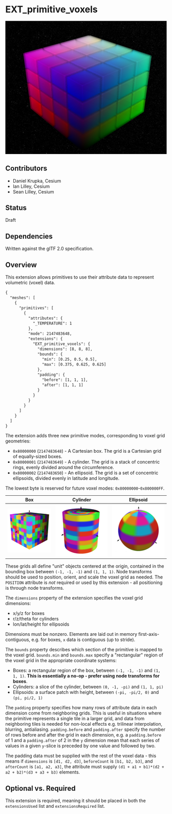 # EXT_primitive_voxels

<p align="center">
  <img src="figures/voxel_cube.png">
</p>

## Contributors
- Daniel Krupka, Cesium
- Ian Lilley, Cesium
- Sean Lilley, Cesium

## Status
Draft

## Dependencies
Written against the glTF 2.0 specification.

## Overview

This extension allows primitives to use their attribute data to represent volumetric (voxel) data.

```
{
  "meshes": [
    {
      "primitives": [
        {
          "attributes": {
            "_TEMPERATURE": 1
          },
          "mode": 2147483648,
          "extensions": {
            "EXT_primitive_voxels": {
              "dimensions": [8, 8, 8],
              "bounds": {
                "min": [0.25, 0.5, 0.5],
                "max": [0.375, 0.625, 0.625]
              },
              "padding": {
                "before": [1, 1, 1],
                "after": [1, 1, 1]
              }
            }
          }
        }
      ]
    }
  ]
}
```

The extension adds three new primitive modes, corresponding to voxel grid geometries:
- `0x80000000` (`2147483648`) - A Cartesian box. The grid is a Cartesian grid of equally-sized boxes.
- `0x80000001` (`2147483649`) - A cylinder. The grid is a stack of concentric rings, evenly divided around the circumference.
- `0x80000002` (`2147483650`) - An ellipsoid. The grid is a set of concentric ellipsoids, divided evenly in latitude and longitude.

The lowest byte is reserved for future voxel modes: `0x80000000`-`0x800000FF`.

|Box|Cylinder|Ellipsoid|
| ------------- | ------------- | ------------- |
|![Rectangular Voxel Grid](figures/box.png)|![Cylindrical Voxel Grid](figures/cylinder.png)|![Ellipsoid Voxel Grid](figures/sphere.png)|

These grids all define "unit" objects centered at the origin, contained in the bounding box between `(-1, -1, -1)` and `(1, 1, 1)`. Node transforms should be used to position, orient, and scale the voxel grid as needed. The `POSITION` attribute is _not_ required or used by this extension - all positioning is through node transforms.

The `dimensions` property of the extension specifies the voxel grid dimensions:
- x/y/z for boxes
- r/z/theta for cylinders
- lon/lat/height for ellipsoids

Dimensions must be nonzero. Elements are laid out in memory first-axis-contiguous, e.g. for boxes, `x` data is contiguous (up to stride).

The `bounds` property describes which section of the primitive is mapped to the voxel grid. `bounds.min` and `bounds.max` specify a "rectangular" region of the voxel grid in the appropriate coordinate systems:
- Boxes: a rectangular region of the box, between `(-1, -1, -1)` and `(1, 1, 1)`. **This is essentially a no-op - prefer using node transforms for boxes**.
- Cylinders: a slice of the cylinder, between `(0, -1, -pi)` and `(1, 1, pi)`
- Ellipsoids: a surface patch with height, between `(-pi, -pi/2, 0)` and `(pi, pi/2, 1)`

The `padding` property specifies how many rows of attribute data in each dimension come from neighboring grids. This is useful in situations where the primitive represents a single tile in a larger grid, and data from neighboring tiles is needed for non-local effects e.g. trilinear interpolation, blurring, antialiasing. `padding.before` and `padding.after` specify the number of rows before and after the grid in each dimension, e.g. a `padding.before` of 1 and a `padding.after` of 2 in the `y` dimension mean that each series of values in a given `y`-slice is preceded by one value and followed by two.

The padding data must be supplied with the rest of the voxel data - this means if `dimensions` is `[d1, d2, d3]`, `beforeCount` is `[b1, b2, b3]`, and `afterCount` is `[a1, a2, a3]`,
the attribute must supply `(d1 + a1 + b1)*(d2 + a2 + b2)*(d3 + a3 + b3)` elements.

## Optional vs. Required
This extension is required, meaning it should be placed in both the `extensionsUsed` list and `extensionsRequired` list.
